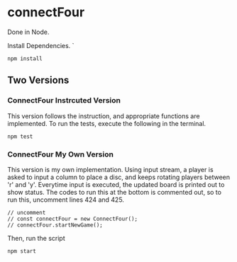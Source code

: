 # connectFour

Done in Node.

Install Dependencies.
`
```
npm install
```
## Two Versions
### ConnectFour Instrcuted Version
This version follows the instruction, and appropriate functions are implemented.  To run the tests, execute the following in the terminal.

```
npm test
```

### ConnectFour My Own Version
This version is my own implementation.  Using input stream, a player is asked to input a column to place a disc, and keeps rotating players between 'r' and 'y'.  Everytime input is executed, the updated board is printed out to show status.  The codes to run this at the bottom is commented out, so to run this, uncomment lines 424 and 425.
```
// uncomment
// const connectFour = new ConnectFour();
// connectFour.startNewGame();
```
Then, run the script
```
npm start
```
